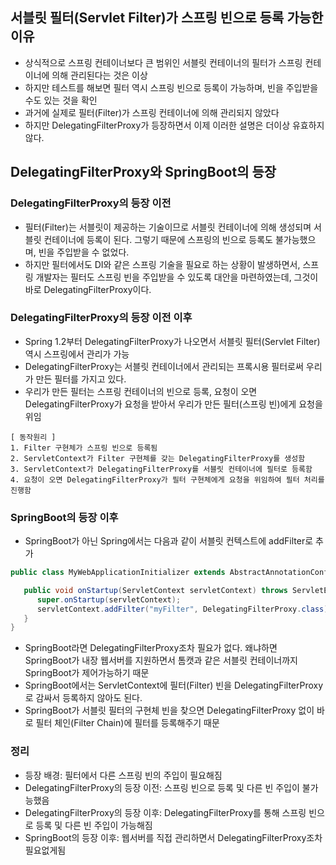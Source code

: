 ##  서블릿 필터(Servlet Filter)가 스프링 빈으로 등록 가능한 이유
- 상식적으로 스프링 컨테이너보다 큰 범위인 서블릿 컨테이너의 필터가 스프링 컨테이너에 의해 관리된다는 것은 이상
- 하지만 테스트를 해보면 필터 역시 스프링 빈으로 등록이 가능하며, 빈을 주입받을 수도 있는 것을 확인
- 과거에 실제로 필터(Filter)가 스프링 컨테이너에 의해 관리되지 않았다
- 하지만 DelegatingFilterProxy가 등장하면서 이제 이러한 설명은 더이상 유효하지 않다.

## DelegatingFilterProxy와 SpringBoot의 등장
### DelegatingFilterProxy의 등장 이전
- 필터(Filter)는 서블릿이 제공하는 기술이므로 서블릿 컨테이너에 의해 생성되며 서블릿 컨테이너에 등록이 된다. 그렇기 때문에 스프링의 빈으로 등록도 불가능했으며, 빈을 주입받을 수 없었다. 
- 하지만 필터에서도 DI와 같은 스프링 기술을 필요로 하는 상황이 발생하면서, 스프링 개발자는 필터도 스프링 빈을 주입받을 수 있도록 대안을 마련하였는데, 그것이 바로 DelegatingFilterProxy이다.

### DelegatingFilterProxy의 등장 이전 이후
- Spring 1.2부터 DelegatingFilterProxy가 나오면서 서블릿 필터(Servlet Filter) 역시 스프링에서 관리가 가능
- DelegatingFilterProxy는 서블릿 컨테이너에서 관리되는 프록시용 필터로써 우리가 만든 필터를 가지고 있다.
- 우리가 만든 필터는 스프링 컨테이너의 빈으로 등록, 요청이 오면 DelegatingFilterProxy가 요청을 받아서 우리가 만든 필터(스프링 빈)에게 요청을 위임
```
[ 동작원리 ]
1. Filter 구현체가 스프링 빈으로 등록됨
2. ServletContext가 Filter 구현체를 갖는 DelegatingFilterProxy를 생성함
3. ServletContext가 DelegatingFilterProxy를 서블릿 컨테이너에 필터로 등록함
4. 요청이 오면 DelegatingFilterProxy가 필터 구현체에게 요청을 위임하여 필터 처리를 진행함
```

### SpringBoot의 등장 이후
- SpringBoot가 아닌 Spring에서는 다음과 같이 서블릿 컨텍스트에 addFilter로 추가
```java
public class MyWebApplicationInitializer extends AbstractAnnotationConfigDispatcherServletInitializer {

   public void onStartup(ServletContext servletContext) throws ServletException {
      super.onStartup(servletContext);
      servletContext.addFilter("myFilter", DelegatingFilterProxy.class);
   }
}
```
-  SpringBoot라면 DelegatingFilterProxy조차 필요가 없다. 왜냐하면 SpringBoot가 내장 웹서버를 지원하면서 톰캣과 같은 서블릿 컨테이너까지 SpringBoot가 제어가능하기 때문
- SpringBoot에서는 ServletContext에 필터(Filter) 빈을 DelegatingFilterProxy로 감싸서 등록하지 않아도 된다.
- SpringBoot가 서블릿 필터의 구현체 빈을 찾으면 DelegatingFilterProxy 없이 바로 필터 체인(Filter Chain)에 필터를 등록해주기 때문

### 정리
- 등장 배경: 필터에서 다른 스프링 빈의 주입이 필요해짐
- DelegatingFilterProxy의 등장 이전: 스프링 빈으로 등록 및 다른 빈 주입이 불가능했음
- DelegatingFilterProxy의 등장 이후: DelegatingFilterProxy를 통해 스프링 빈으로 등록 및 다른 빈 주입이 가능해짐
- SpringBoot의 등장 이후: 웹서버를 직접 관리하면서 DelegatingFilterProxy조차 필요없게됨